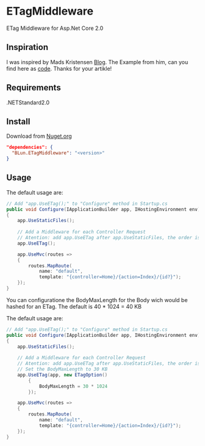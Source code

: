 # ETagMiddleware
ETag Middleware for Asp.Net Core 2.0

## Inspiration
I was inspired by Mads Kristensen 
[Blog](https://madskristensen.net/blog/send-etag-headers-in-aspnet-core/). The Example from him, can you find here as 
[code](https://gist.github.com/madskristensen/36357b1df9ddbfd123162cd4201124c4).
Thanks for your artikle!

## Requirements
.NETStandard2.0

## Install
Download from [Nuget.org](https://www.nuget.org/packages/BLun.ETagMiddleware/)
```json
"dependencies": {
  "BLun.ETagMiddleware": "<version>"
}
```

## Usage
The default usage are:
```c# 
// Add "app.UseETag();" to "Configure" method in Startup.cs
public void Configure(IApplicationBuilder app, IHostingEnvironment env)
{
    app.UseStaticFiles();
    
    // Add a Middleware for each Controller Request
    // Atention: add app.UseETag after app.UseStaticFiles, the order is important
    app.UseETag();

    app.UseMvc(routes =>
    {
        routes.MapRoute(
            name: "default",
            template: "{controller=Home}/{action=Index}/{id?}");
    });
}
```

You can configuratione the BodyMaxLength for the Body wich would be hashed for an ETag.
The default is 40 * 1024 = 40 KB

The default usage are:
```c# 
// Add "app.UseETag();" to "Configure" method in Startup.cs
public void Configure(IApplicationBuilder app, IHostingEnvironment env)
{
    app.UseStaticFiles();
    
    // Add a Middleware for each Controller Request
    // Atention: add app.UseETag after app.UseStaticFiles, the order is important
    // Set the BodyMaxLength to 30 KB
    app.UseETag(app, new ETagOption()
        {
            BodyMaxLength = 30 * 1024
        });

    app.UseMvc(routes =>
    {
        routes.MapRoute(
            name: "default",
            template: "{controller=Home}/{action=Index}/{id?}");
    });
}
```

